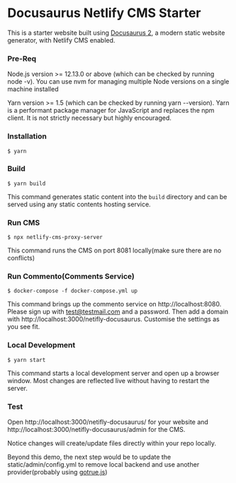 # Docusaurus Netlify CMS Starter

This is a starter website built using [Docusaurus 2](https://v2.docusaurus.io/), a modern static website generator, with Netlify CMS enabled.

### Pre-Req

Node.js version >= 12.13.0 or above (which can be checked by running node -v). You can use nvm for managing multiple Node versions on a single machine installed

Yarn version >= 1.5 (which can be checked by running yarn --version). Yarn is a performant package manager for JavaScript and replaces the npm client. It is not strictly necessary but highly encouraged.

### Installation

```
$ yarn
```

### Build

```
$ yarn build
```

This command generates static content into the `build` directory and can be served using any static contents hosting service.

### Run CMS

```
$ npx netlify-cms-proxy-server
```

This command runs the CMS on port 8081 locally(make sure there are no conflicts)

### Run Commento(Comments Service)

```
$ docker-compose -f docker-compose.yml up
```

This command brings up the commento service on http://localhost:8080. Please sign up with test@testmail.com and a password. Then add a domain with http://localhost:3000/netifly-docusaurus. Customise the settings as you see fit. 

### Local Development

```
$ yarn start
```

This command starts a local development server and open up a browser window. Most changes are reflected live without having to restart the server.


### Test

Open http://localhost:3000/netifly-docusaurus/ for your website and http://localhost:3000/netifly-docusaurus/admin for the CMS. 

Notice changes will create/update files directly within your repo locally. 

Beyond this demo, the next step would be to update the static/admin/config.yml to remove local backend and use another provider(probably using [gotrue.js](https://github.com/netlify/gotrue-js))
